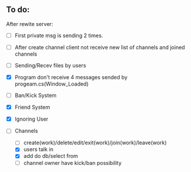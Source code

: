 ## To do:
After rewite server:
- [ ] First private msg is sending 2 times.
- [ ] After create channel client not receive new list of channels and joined channels

- [ ] Sending/Recev files by users
- [x] Program don't receive 4 messages sended by progeam.cs(Window_Loaded)
- [ ] Ban/Kick System
- [x] Friend System
- [x] Ignoring User
- [ ] Channels
    - [ ] create(work)/delete/edit/exit(work)/join(work)/leave(work)
    - [x] users talk in
    - [x] add do db/select from
    - [ ] channel owner have kick/ban possibility